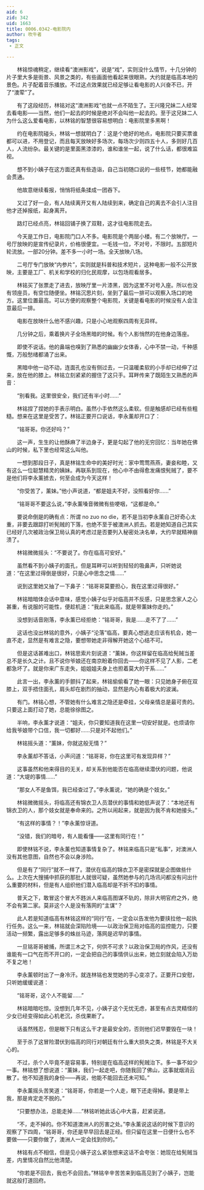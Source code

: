 ```yaml
---
aid: 6
zid: 342
uid: 1663
title: 0006.0342-电影院内
author: 吹牛者
tags: 
 - 正文

---
```




　　林铭惊魂稍定，继续看“澳洲影戏”，说是“戏”，实则没什么情节，十几分钟的片子里大多是街景、风景之类的，有些画面他看起来很眼熟，大约就是临高本地的景色。片子配着音乐播放。不过这点效果就已经足够让看电影的人兴奋不已，开了“澳荤”了。

　　有了这段经历，林铭对这“澳洲影戏”也就一点不陌生了。王兴隆兄妹二人经常去看电影——当然，他们一起去的时候是绝对不会叫他一起去的。至于这兄妹二人为什么这么爱看电影，以林铭的智慧很容易想明白：电影院里多黑啊！

　　约在电影院碰头，林铭一想就明白了：这是个绝好的地点，电影院只要买票谁都可以进，不用登记，而且每天放映好多场次，每场次少则四五十人，多则好几百人，人流纷杂。最关键的是里面黑漆漆的，谁和谁坐一起，说了什么话，都很难监视。

　　想不到小姨子在这方面还真有些造诣，自己当初随口说的一些枝节，她都能融会贯通。

　　他故意继续看报，悄悄将纸条揉成一团吞下。

　　又过了好一会，有人陆续离开又有人陆续到来，确定自己的离去不会引人注目他才还掉报纸，起身离开。

　　路灯已经点亮，林铭回铺子换了双鞋，这才往电影院走去。

　　今天是工作日，电影院门口人不多。电影院是个两层小楼。有二个放映厅。一号厅放映的是宣传纪录片，价格很便宜。一毛钱一位，不对号，不限时。五部短片轮流放。一部20分钟。差不多一小时一场。全天放映八场。

　　二号厅专门放映“内参片”，实则就是科普和技术短片，这种电影一般不公开放映，主要是工厂、机关和学校的归化民观摩，以包场观看居多。

　　林铭买了张票走了进去，放映厅里一片漆黑，因为这里不对号入座。所以也没有领座员，有空位随便坐。林铭沉思片刻，坐到了最后一排可以观察入场口的地方。这里位置最高。可以方便的观察整个电影院，关键是看电影的时候没有人会注意最后一排。

　　电影在放映什么他不感兴趣，只是小心地观察四周有无异样。

　　几分钟之后，乘着换片子全场黑暗的时候。有个人影悄然的在他身边落座。

　　即使不说话。他的鼻端也嗅到了熟悉的幽幽少女体香，心中不禁一动，千种感慨，万般愁绪都涌了出来。

　　黑暗中他一动不动，连面孔也没有侧过去，一只温暖柔软的小手却已经伸了过来，放在他的膝上。林铭立刻紧紧的握住了这只手。耳畔传来了既陌生又熟悉的声音：

　　“别看我。这里很安全，我们还有半小时……”

　　林铭捏了捏她的手表示明白。虽然小手依然这么柔软。但是触感却已经有些粗糙。想来在这里是受苦了。林铭正要开口说话，李永薰却开口了：

　　“铭哥哥。你还好吗？”

　　这一声，生生的让他酥麻了半边身子，更是勾起了他的无穷回忆：当年她在佛山的时候，私下里也经常这么叫他。

　　一想到那段日子，真是林铭生命中的美好时光：家中莺莺燕燕，妻妾和睦，又有这么一位聪慧精灵的姨妹。再联系到现在，他心中不由得愈发痛恨髡贼了，要不是他们将李永薰掳去，何至会成为今天这样！

　　“你受苦了，薰妹。”他小声说道，“都是姐夫不好，没照看好你……”

　　“铭哥哥不要这么说，”李永薰嗓音微微有些哽咽，“这都是命。”

　　要说命倒是的确有点：所谓 no zuo no die，若不是当初李永薰自己好奇心太重，非要去跟踪打听髡贼的下落，也绝不至于被澳洲人抓去。若是她知道自己其实已经好几次被政治保卫局认真的考虑过是否要列入秘密处决名单，大约早就精神崩溃了。

　　林铭微微摇头：“不要说了。你在临高可安好。”

　　虽然看不到小姨子的面孔，但是耳畔可以听到轻轻的吸鼻声，只听她说道：“在这里过得倒是很好，只是心中思念之情……”

　　说到这里她又抽了一下鼻子：“铭哥哥莫要担心，我在这里过得很好。”

　　林铭暗暗体会话中意味，感觉小姨子似乎对临高并不反感，只是思念家人之心甚重，有说服的可能性，便趁机道：“我此来临高，就是带薰妹你走的。”

　　没想到话音刚落，李永薰已经拒绝：“铭哥哥，我是……走不了了……”

　　这话也没出林铭的意外，小姨子“沦落”临高，要真心想逃走应该有机会，她一直不走，显然是有难言之隐，要想带她走非得解开她这个心结不可。

　　但是这话甚难出口，林铭思索片刻说道：“薰妹，你这样留在临高给髡贼当差总不是长久之计。且不说你爷娘还在南京盼着你回去——你这样不见了人影，二老都急坏了。就是你来广东走失，姐姐姐夫身上也担着莫大的干系……”

　　此言一出，李永薰的手颤抖了起来，林铭偷偷看了她一眼：只见她身子俯在双膝上，双手捂住面孔，肩头却在剧烈的抽动，显然是内心有着极大的波澜。

　　有门。林铭心想，不管她有什么难言之隐还是牵挂，父母亲情总是最可贵的。只要这上面打动了她，总能徐徐图之。

　　半响，李永薰才说道：“姐夫，你只要知道我在这里一切安好就是。也烦请你给我爷娘带个口信，我一切都好……只是对不起他们。”

　　林铭摇头道：“薰妹，你就这般无情？”

　　李永薰却不答话，小声问道：“铭哥哥，你在这里可有发现异样？”

　　这事虽然和他来得目的无关，却关系到他能否在临高继续潜伏的问题，他说道：“大堤的事情……”

　　“那女人不是鱼饵，我已经查过了。”李永薰说，“她的确是个妓女。”

　　林铭微微摇头，将临高还有锦衣卫人员潜伏的事情和她低声说了：“本地还有锦衣卫的人，那个妓女就是奉命来的。之所以闹起来，就是因为我不肯和她接头。”

　　“有这样的事情？！”李永薰惊讶道。

　　“没错，我们的暗号，有人能看懂——这里有同行在！”

　　即使林铭不说，李永薰也知道事情复杂了。林铭来临高只是“私事”，对澳洲人没有其他意图，自然也不会以身涉险。

　　但是有了“同行”就不一样了。潜伏在临高的锦衣卫不是密探就是企图做些什么。上次在大搜捕中抓获的那批人就很可疑，虽然她参与的几场讯问都没有问出什么重要的材料，但是有人组织他们潜入临高却是不折不扣的事情。

　　普天之下，敢冒这个冒大不韪派人来临高图谋不轨的，除非大明官府之外，绝不会有第二家。莫非这个人是没有落网的“主谋”？

　　此人若是知道临高有林铭这样的“同行”在，一定会以告发他为要挟拉他一起执行任务。这么一来，林铭就会深陷险境——以政治保卫局对临高的监控能力，只要活动一频繁，露出足够多的蛛丝马迹，落网是迟早的事情。

　　一旦铭哥哥被捕，所谓三木之下，何供不可求？以政治保卫局的作风，还没有谁能有一口气在而不开口的，一定会把自己的事情供认出来，她立刻就会陷入万劫不复之地！

　　李永薰顿时出了一身冷汗。就连林铭也发觉她的手心变凉了。正要开口安慰，只听她缓缓说道：

　　“铭哥哥，这个人不能留……”

　　林铭暗暗吃惊。没想到几年不见，小姨子这个无忧无虑，甚至有点古灵精怪的少女已经变得如此心机老沉，杀伐果断了。

　　话虽然残忍，但是眼下只有这么干才是最安全的，否则他们迟早要毁在一块！

　　至于杀了这冒险潜伏到临高的同行对朝廷有什么重大损失之类，林铭是不大关心的。

　　不过，杀个人毕竟不是容易事，特别是在临高这样的髡贼治下。多一事不如少一事。林铭想了想说道：“薰妹，我们一起走吧，你随我回了佛山，这事就烟消云散了。他不知道我的身份——再说，他能不能回去还未可知。”

　　李永薰摇头苦笑道：“铭哥哥，你若是一个人走，眼下还走得掉。要是带上我，那是肯定走不脱的。”

　　“只要想办法，总能走掉……”林铭听她此话心中大喜，赶紧说道。

　　“不，走不掉的。你不知道澳洲人的厉害之处。”李永薰说这话的时候下意识的观察了下四周，“铭哥哥，你还是早早回去是正经。但只留在这里一日便什么也不要做——只要你做了，澳洲人一定会找到你的。”

　　林铭有点不相信，但是见小姨子这么紧张想来这话不会夸张：她现在给髡贼当差，内里情况自然比他清楚。

　　“你若是不回去，我也不会回去。”林铭辛辛苦苦来到临高见到了小姨子，岂能就这般打道回府。


